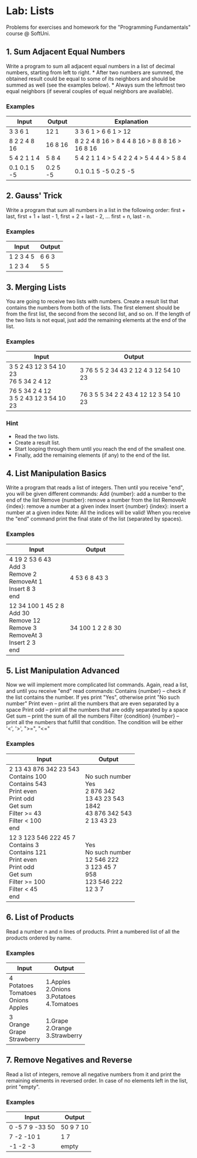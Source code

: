 # Lab: Lists
Problems for exercises and homework for the "Programming Fundamentals" course @ SoftUni.

## 1.	Sum Adjacent Equal Numbers
Write a program to sum all adjacent equal numbers in a list of decimal numbers, starting from left to right.
    *	After two numbers are summed, the obtained result could be equal to some of its neighbors and should be summed as well (see the examples below).
    *	Always sum the leftmost two equal neighbors (if several couples of equal neighbors are available).

### Examples
| Input | Output | Explanation |
| --- | --- | --- |
|3 3 6 1|12 1|3 3 6 1 > 6 6 1 > 12 |
|8 2 2 4 8 16|16 8 16|8 2 2 4 8 16 > 8 4 4 8 16 > 8 8 8 16 > 16 8 16|
|5 4 2 1 1 4|5 8 4|5 4 2 1 1 4 > 5 4 2 2 4 > 5 4 4 4 > 5 8 4|
|0.1 0.1 5 -5|0.2 5 -5|0.1 0.1 5 -5  0.2 5 -5|

## 2.	Gauss' Trick
Write a program that sum all numbers in a list in the following order: 
first + last, first + 1 + last - 1, first + 2 + last - 2, … first + n, last - n.

### Examples
| Input | Output |
| --- | --- |
|1 2 3 4 5|6 6 3|
|1 2 3 4|5 5|

## 3.	Merging Lists
You are going to receive two lists with numbers. Create a result list that contains the numbers from both of the lists. The first element should be from the first list, the second from the second list, and so on. If the length of the two lists is not equal, just add the remaining elements at the end of the list.

### Examples
| Input | Output |
| --- | --- |
|3 5 2 43 12 3 54 10 23<br>76 5 34 2 4 12|3 76 5 5 2 34 43 2 12 4 3 12 54 10 23|
|76 5 34 2 4 12<br>3 5 2 43 12 3 54 10 23|76 3 5 5 34 2 2 43 4 12 12 3 54 10 23|

### Hint
*	Read the two lists.
*	Create a result list.
*	Start looping through them until you reach the end of the smallest one.
*	Finally, add the remaining elements (if any) to the end of the list.

## 4.	List Manipulation Basics
Write a program that reads a list of integers. Then until you receive "end", you will be given different commands:
Add {number}: add a number to the end of the list
Remove {number}: remove a number from the list
RemoveAt {index}: remove a number at a given index
Insert {number} {index}: insert a number at a given index
Note: All the indices will be valid!
When you receive the "end" command print the final state of the list (separated by spaces).

### Examples
| Input | Output |
| --- | --- |
|4 19 2 53 6 43<br>Add 3<br>Remove 2<br>RemoveAt 1<br>Insert 8 3<br>end|4 53 6 8 43 3|
|12 34 100 1 45 2 8<br>Add 30<br>Remove 12<br>Remove 3<br>RemoveAt 3<br>Insert 2 3<br>end|34 100 1 2 2 8 30|

## 5.	List Manipulation Advanced
Now we will implement more complicated list commands. Again, read a list, and until you receive "end" read commands:
Contains {number} – check if the list contains the number. If yes print "Yes", otherwise print "No such number"
Print even – print all the numbers that are even separated by a space
Print odd – print all the numbers that are oddly separated by a space
Get sum – print the sum of all the numbers
Filter {condition} {number} – print all the numbers that fulfill that condition. The condition will be either '<', '>', ">=", "<="

### Examples
| Input | Output |
| --- | --- |
|2 13 43 876 342 23 543<br>Contains 100<br>Contains 543<br>Print even<br>Print odd<br>Get sum<br>Filter >= 43<br>Filter < 100<br>end|No such number<br>Yes<br>2 876 342<br>13 43 23 543<br>1842<br>43 876 342 543<br>2 13 43 23|
|12 3 123 546 222 45 7<br>Contains 3<br>Contains 121<br>Print even<br>Print odd<br>Get sum<br>Filter >= 100<br>Filter < 45<br>end|Yes<br>No such number<br>12 546 222<br>3 123 45 7<br>958<br>123 546 222<br>12 3 7|

## 6.	List of Products
Read a number n and n lines of products. Print a numbered list of all the products ordered by name.

### Examples
| Input | Output |
| --- | --- |
|4<br>Potatoes<br>Tomatoes<br>Onions<br>Apples|1.Apples<br>2.Onions<br>3.Potatoes<br>4.Tomatoes|
|3<br>Orange<br>Grape<br>Strawberry|1.Grape<br>2.Orange<br>3.Strawberry|


## 7.	Remove Negatives and Reverse
Read a list of integers, remove all negative numbers from it and print the remaining elements in reversed order. In case of no elements left in the list, print "empty".

### Examples
| Input | Output |
| --- | --- |
|0 -5 7 9 -33 50|50 9 7 10|
|7 -2 -10 1|1 7|
|-1 -2 -3|empty|

